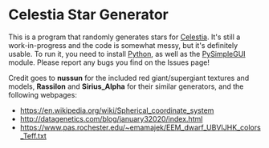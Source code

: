 # Celestia Star Generator

This is a program that randomly generates stars for [Celestia](https://github.com/CelestiaProject/Celestia).
It's still a work-in-progress and the code is somewhat messy, but it's definitely usable. To run it, you need to
install [Python](https://www.python.org/), as well as the [PySimpleGUI](https://pysimplegui.readthedocs.io/en/latest/)
module. Please report any bugs you find on the Issues page!

Credit goes to **nussun** for the included red giant/supergiant textures and models, **Rassilon** and **Sirius_Alpha**
for their similar generators, and the following webpages:

* https://en.wikipedia.org/wiki/Spherical_coordinate_system
* http://datagenetics.com/blog/january32020/index.html
* https://www.pas.rochester.edu/~emamajek/EEM_dwarf_UBVIJHK_colors_Teff.txt